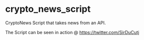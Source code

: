 # crypto_news_script
CryptoNews Script that takes news from an API.

The Script can be seen in action @
https://twitter.com/SirDuCutj
